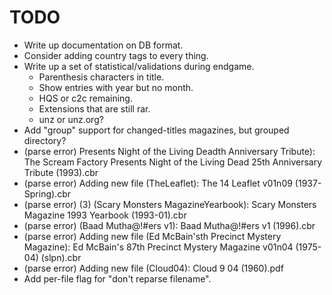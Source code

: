 
# TODO

* Write up documentation on DB format.
* Consider adding country tags to every thing.
* Write up a set of statistical/validations during endgame.
    * Parenthesis characters in title.
    * Show entries with year but no month.
    * HQS or c2c remaining.
    * Extensions that are still rar.
    * unz or unz.org?
* Add "group" support for changed-titles magazines, but grouped directory?
* (parse error) Presents Night of the Living Deadth Anniversary Tribute): The Scream Factory Presents Night of the Living Dead 25th Anniversary Tribute (1993).cbr
* (parse error) Adding new file (TheLeaflet): The 14 Leaflet v01n09 (1937-Spring).cbr
* (parse error) (3) (Scary Monsters MagazineYearbook): Scary Monsters Magazine 1993 Yearbook (1993-01).cbr
* (parse error) (Baad Mutha@!#ers v1): Baad Mutha@!#ers v1 (1996).cbr
* (parse error) Adding new file (Ed McBain'sth Precinct Mystery Magazine): Ed McBain's 87th Precinct Mystery Magazine v01n04 (1975-04) (slpn).cbr
* (parse error) Adding new file (Cloud04): Cloud 9 04 (1960).pdf
* Add per-file flag for "don't reparse filename".
